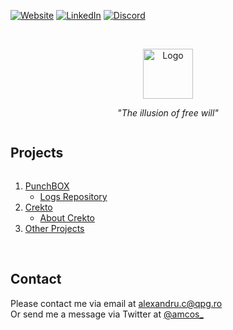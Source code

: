 [![Website][website-shield]][website-url]
[![LinkedIn][linkedin-shield]][linkedin-url]
[![Discord][discord-shield]][discord-url]


<br />
<p align="center">
  <a href="https://github.com/github_username/repo_name">
    <img src="https://pigu.ro/embedicon.png" alt="Logo" width="80" height="80">
  </a>

  <p align="center">
    <i>"The illusion of free will"</i>
  </p>
</p>



<!-- TABLE OF CONTENTS -->
  <summary><h2 style="display: inline-block">Projects</h2></summary>
  <ol>
    <li>
      <a href="#about-">PunchBOX</a>
      <ul>
        <li><a href="#">Logs Repository</a></li>
      </ul>
    </li>
    <li>
      <a href="https://github.com/porcul/crekto">Crekto</a>
      <ul>
        <li><a href="#">About Crekto</a></li>
      </ul>
    </li>
    <li><a href="#">Other Projects</a></li>
  </ol>
<br>

<!-- CONTACT -->
## Contact
Please contact me via email at alexandru.c@qpg.ro <br>
Or send me a message via Twitter at [@amcos_](https://twitter.com/amcos_)


<!-- MARKDOWN LINKS & IMAGES -->
<!-- https://www.markdownguide.org/basic-syntax/#reference-style-links -->
[linkedin-shield]: https://img.shields.io/badge/-LinkedIn-black.svg?style=for-the-badge&logo=linkedin&colorB=555
[linkedin-url]: https://linkedin.com/in/coserea-alexandru
[discord-shield]: https://img.shields.io/discord/287260416416022529?label=DISCORD&style=for-the-badge
[discord-url]: https://discord.com/invite/super
[website-shield]: https://img.shields.io/badge/WEBSITE-grey?style=for-the-badge
[website-url]: https://pigu.ro/
